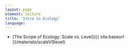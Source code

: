 ```yaml
---
layout: page
element: lecture
title: 'Intro to Ecology'
language:
---
```


* [The Scope of Ecology: Scale vs. Level]({{ site.baseurl }}/materials/scaleVSlevel)


